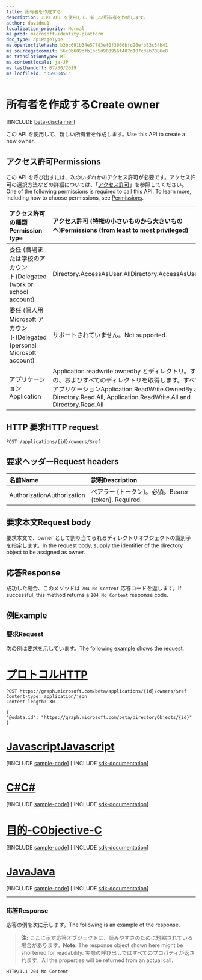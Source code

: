 ```yaml
---
title: 所有者を作成する
description: この API を使用して、新しい所有者を作成します。
author: davidmu1
localization_priority: Normal
ms.prod: microsoft-identity-platform
doc_type: apiPageType
ms.openlocfilehash: b3bc691b34e57783ef0f3066bfd26efb53c34b41
ms.sourcegitcommit: 56c0b609dfb1bc5d900956f407d107cdab7086e8
ms.translationtype: MT
ms.contentlocale: ja-JP
ms.lasthandoff: 07/30/2019
ms.locfileid: "35930451"
---
```

# <a name="create-owner"></a><span data-ttu-id="321d9-103">所有者を作成する</span><span class="sxs-lookup"><span data-stu-id="321d9-103">Create owner</span></span>

[!INCLUDE [beta-disclaimer](../../includes/beta-disclaimer.md)]

<span data-ttu-id="321d9-104">この API を使用して、新しい所有者を作成します。</span><span class="sxs-lookup"><span data-stu-id="321d9-104">Use this API to create a new owner.</span></span>

## <a name="permissions"></a><span data-ttu-id="321d9-105">アクセス許可</span><span class="sxs-lookup"><span data-stu-id="321d9-105">Permissions</span></span>
<span data-ttu-id="321d9-p101">この API を呼び出すには、次のいずれかのアクセス許可が必要です。アクセス許可の選択方法などの詳細については、「[アクセス許可](/graph/permissions-reference)」を参照してください。</span><span class="sxs-lookup"><span data-stu-id="321d9-p101">One of the following permissions is required to call this API. To learn more, including how to choose permissions, see [Permissions](/graph/permissions-reference).</span></span>

|<span data-ttu-id="321d9-108">アクセス許可の種類</span><span class="sxs-lookup"><span data-stu-id="321d9-108">Permission type</span></span>      | <span data-ttu-id="321d9-109">アクセス許可 (特権の小さいものから大きいものへ)</span><span class="sxs-lookup"><span data-stu-id="321d9-109">Permissions (from least to most privileged)</span></span>              |
|:--------------------|:---------------------------------------------------------|
|<span data-ttu-id="321d9-110">委任 (職場または学校のアカウント)</span><span class="sxs-lookup"><span data-stu-id="321d9-110">Delegated (work or school account)</span></span> |  <span data-ttu-id="321d9-111">Directory.AccessAsUser.All</span><span class="sxs-lookup"><span data-stu-id="321d9-111">Directory.AccessAsUser.All</span></span>    |
|<span data-ttu-id="321d9-112">委任 (個人用 Microsoft アカウント)</span><span class="sxs-lookup"><span data-stu-id="321d9-112">Delegated (personal Microsoft account)</span></span> | <span data-ttu-id="321d9-113">サポートされていません。</span><span class="sxs-lookup"><span data-stu-id="321d9-113">Not supported.</span></span>    |
|<span data-ttu-id="321d9-114">アプリケーション</span><span class="sxs-lookup"><span data-stu-id="321d9-114">Application</span></span> | <span data-ttu-id="321d9-115">Application.readwrite.ownedby とディレクトリ。すべての、およびすべてのディレクトリを取得します。すべてのアプリケーション</span><span class="sxs-lookup"><span data-stu-id="321d9-115">Application.ReadWrite.OwnedBy and Directory.Read.All, Application.ReadWrite.All and Directory.Read.All</span></span> |

## <a name="http-request"></a><span data-ttu-id="321d9-116">HTTP 要求</span><span class="sxs-lookup"><span data-stu-id="321d9-116">HTTP request</span></span>
<!-- { "blockType": "ignored" } -->
```http
POST /applications/{id}/owners/$ref

```
## <a name="request-headers"></a><span data-ttu-id="321d9-117">要求ヘッダー</span><span class="sxs-lookup"><span data-stu-id="321d9-117">Request headers</span></span>
| <span data-ttu-id="321d9-118">名前</span><span class="sxs-lookup"><span data-stu-id="321d9-118">Name</span></span> | <span data-ttu-id="321d9-119">説明</span><span class="sxs-lookup"><span data-stu-id="321d9-119">Description</span></span>|
|:---- |:---------- |
| <span data-ttu-id="321d9-120">Authorization</span><span class="sxs-lookup"><span data-stu-id="321d9-120">Authorization</span></span> | <span data-ttu-id="321d9-p102">ベアラー {トークン}。必須。</span><span class="sxs-lookup"><span data-stu-id="321d9-p102">Bearer {token}. Required.</span></span>  |

## <a name="request-body"></a><span data-ttu-id="321d9-123">要求本文</span><span class="sxs-lookup"><span data-stu-id="321d9-123">Request body</span></span>
<span data-ttu-id="321d9-124">要求本文で、owner として割り当てられるディレクトリオブジェクトの識別子を指定します。</span><span class="sxs-lookup"><span data-stu-id="321d9-124">In the request body, supply the identifier of the directory object to be assigned as owner.</span></span>

## <a name="response"></a><span data-ttu-id="321d9-125">応答</span><span class="sxs-lookup"><span data-stu-id="321d9-125">Response</span></span>

<span data-ttu-id="321d9-126">成功した場合、このメソッドは `204 No Content` 応答コードを返します。</span><span class="sxs-lookup"><span data-stu-id="321d9-126">If successful, this method returns a `204 No Content` response code.</span></span>

## <a name="example"></a><span data-ttu-id="321d9-127">例</span><span class="sxs-lookup"><span data-stu-id="321d9-127">Example</span></span>
### <a name="request"></a><span data-ttu-id="321d9-128">要求</span><span class="sxs-lookup"><span data-stu-id="321d9-128">Request</span></span>
<span data-ttu-id="321d9-129">次の例は要求を示しています。</span><span class="sxs-lookup"><span data-stu-id="321d9-129">The following example shows the request.</span></span>

# <a name="httptabhttp"></a>[<span data-ttu-id="321d9-130">プロトコル</span><span class="sxs-lookup"><span data-stu-id="321d9-130">HTTP</span></span>](#tab/http)
<!-- {
  "blockType": "request",
  "name": "create_directoryobject_from_application"
}-->
```http
POST https://graph.microsoft.com/beta/applications/{id}/owners/$ref
Content-type: application/json
Content-length: 30

{
"@odata.id": "https://graph.microsoft.com/beta/directoryObjects/{id}"
}

```
# <a name="javascripttabjavascript"></a>[<span data-ttu-id="321d9-131">Javascript</span><span class="sxs-lookup"><span data-stu-id="321d9-131">Javascript</span></span>](#tab/javascript)
[!INCLUDE [sample-code](../includes/snippets/javascript/create-directoryobject-from-application-javascript-snippets.md)]
[!INCLUDE [sdk-documentation](../includes/snippets/snippets-sdk-documentation-link.md)]

# <a name="ctabcsharp"></a>[<span data-ttu-id="321d9-132">C#</span><span class="sxs-lookup"><span data-stu-id="321d9-132">C#</span></span>](#tab/csharp)
[!INCLUDE [sample-code](../includes/snippets/csharp/create-directoryobject-from-application-csharp-snippets.md)]
[!INCLUDE [sdk-documentation](../includes/snippets/snippets-sdk-documentation-link.md)]

# <a name="objective-ctabobjc"></a>[<span data-ttu-id="321d9-133">目的-C</span><span class="sxs-lookup"><span data-stu-id="321d9-133">Objective-C</span></span>](#tab/objc)
[!INCLUDE [sample-code](../includes/snippets/objc/create-directoryobject-from-application-objc-snippets.md)]
[!INCLUDE [sdk-documentation](../includes/snippets/snippets-sdk-documentation-link.md)]

# <a name="javatabjava"></a>[<span data-ttu-id="321d9-134">Java</span><span class="sxs-lookup"><span data-stu-id="321d9-134">Java</span></span>](#tab/java)
[!INCLUDE [sample-code](../includes/snippets/java/create-directoryobject-from-application-java-snippets.md)]
[!INCLUDE [sdk-documentation](../includes/snippets/snippets-sdk-documentation-link.md)]

---

### <a name="response"></a><span data-ttu-id="321d9-135">応答</span><span class="sxs-lookup"><span data-stu-id="321d9-135">Response</span></span>

<span data-ttu-id="321d9-136">応答の例を次に示します。</span><span class="sxs-lookup"><span data-stu-id="321d9-136">The following is an example of the response.</span></span>

><span data-ttu-id="321d9-137">**注:** ここに示す応答オブジェクトは、読みやすさのために短縮されている場合があります。</span><span class="sxs-lookup"><span data-stu-id="321d9-137">**Note:** The response object shown here might be shortened for readability.</span></span> <span data-ttu-id="321d9-138">実際の呼び出しではすべてのプロパティが返されます。</span><span class="sxs-lookup"><span data-stu-id="321d9-138">All the properties will be returned from an actual call.</span></span>

<!-- {
  "blockType": "response",
  "truncated": true,
  "@odata.type": "microsoft.graph.directoryObject"
} -->
```http
HTTP/1.1 204 No Content
```

<!-- uuid: 8fcb5dbc-d5aa-4681-8e31-b001d5168d79
2015-10-25 14:57:30 UTC -->
<!--
{
  "type": "#page.annotation",
  "description": "Create owner",
  "keywords": "",
  "section": "documentation",
  "tocPath": "",
  "suppressions": [
  ]
}
-->
